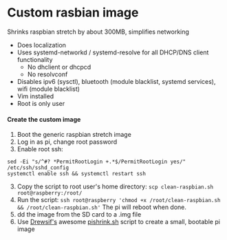 # Custom rasbian image
Shrinks raspbian stretch by about 300MB, simplifies networking

- Does localization
- Uses systemd-networkd / systemd-resolve for all DHCP/DNS client functionality
    - No dhclient or dhcpcd
    - No resolvconf
- Disables ipv6 (sysctl), bluetooth (module blacklist, systemd services), wifi (module blacklist)
- Vim installed
- Root is only user


#### Create the custom image
1. Boot the generic raspbian stretch image
2. Log in as pi, change root password
3. Enable root ssh:
```
sed -Ei "s/^#? *PermitRootLogin +.*$/PermitRootLogin yes/" /etc/ssh/sshd_config
systemctl enable ssh && systemctl restart ssh
```
3. Copy the script to root user's home directory: `scp clean-raspbian.sh root@raspberry:/root/`
4. Run the script: `ssh root@raspberry 'chmod +x /root/clean-raspbian.sh && /root/clean-raspbian.sh'`
    The pi will reboot when done.
6. dd the image from the SD card to a .img file
7. Use [Drewsif's](https://github.com/Drewsif) awesome [pishrink.sh](https://github.com/Drewsif/PiShrink) script to create a small, bootable pi image
